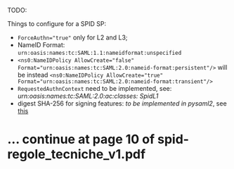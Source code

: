 TODO:

Things to configure for a SPID SP:

- `ForceAuthn="true"` only for L2 and L3;
- NameID Format: `urn:oasis:names:tc:SAML:1.1:nameidformat:unspecified`
- `<ns0:NameIDPolicy AllowCreate="false" Format="urn:oasis:names:tc:SAML:2.0:nameid-format:persistent"/>` will be instead `<ns0:NameIDPolicy AllowCreate="true" Format="urn:oasis:names:tc:SAML:2.0:nameid-format:transient"/>`
- `RequestedAuthnContext` need to be implemented, see: _urn:oasis:names:tc:SAML:2.0:ac:classes: SpidL1_ 
- digest SHA-256 for signing features: *to be implemented in pysaml2*, see [this](https://github.com/IdentityPython/pysaml2/pull/396)

# ... continue at page 10 of spid-regole_tecniche_v1.pdf
